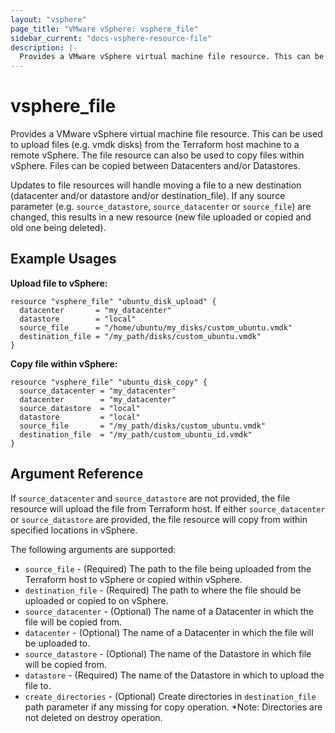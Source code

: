 ```yaml
---
layout: "vsphere"
page_title: "VMware vSphere: vsphere_file"
sidebar_current: "docs-vsphere-resource-file"
description: |-
  Provides a VMware vSphere virtual machine file resource. This can be used to upload files (e.g. vmdk disks) from the Terraform host machine to a remote vSphere or copy fields within vSphere.
---
```


# vsphere\_file

Provides a VMware vSphere virtual machine file resource. This can be used to upload files (e.g. vmdk disks) from the Terraform host machine to a remote vSphere.  The file resource can also be used to copy files within vSphere.  Files can be copied between Datacenters and/or Datastores.

Updates to file resources will handle moving a file to a new destination (datacenter and/or datastore and/or destination_file).  If any source parameter (e.g. `source_datastore`, `source_datacenter` or `source_file`) are changed, this results in a new resource (new file uploaded or copied and old one being deleted).

## Example Usages

**Upload file to vSphere:**

```hcl
resource "vsphere_file" "ubuntu_disk_upload" {
  datacenter       = "my_datacenter"
  datastore        = "local"
  source_file      = "/home/ubuntu/my_disks/custom_ubuntu.vmdk"
  destination_file = "/my_path/disks/custom_ubuntu.vmdk"
}
```

**Copy file within vSphere:**

```hcl
resource "vsphere_file" "ubuntu_disk_copy" {
  source_datacenter = "my_datacenter"
  datacenter        = "my_datacenter"
  source_datastore  = "local"
  datastore         = "local"
  source_file       = "/my_path/disks/custom_ubuntu.vmdk"
  destination_file  = "/my_path/custom_ubuntu_id.vmdk"
}
```

## Argument Reference

If `source_datacenter` and `source_datastore` are not provided, the file resource will upload the file from Terraform host.  If either `source_datacenter` or `source_datastore` are provided, the file resource will copy from within specified locations in vSphere.

The following arguments are supported:

* `source_file` - (Required) The path to the file being uploaded from the Terraform host to vSphere or copied within vSphere.
* `destination_file` - (Required) The path to where the file should be uploaded or copied to on vSphere.
* `source_datacenter` - (Optional) The name of a Datacenter in which the file will be copied from.
* `datacenter` - (Optional) The name of a Datacenter in which the file will be uploaded to.
* `source_datastore` - (Optional) The name of the Datastore in which file will be copied from.
* `datastore` - (Required) The name of the Datastore in which to upload the file to.
* `create_directories` - (Optional) Create directories in `destination_file` path parameter if any missing for copy operation.  *Note: Directories are not deleted on destroy operation.

